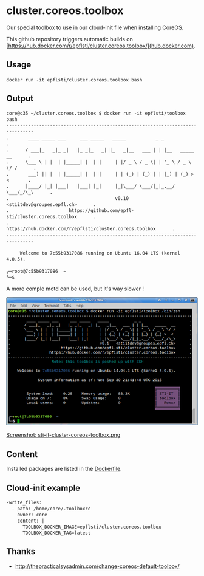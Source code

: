 # cluster.coreos.toolbox

Our special toolbox to use in our cloud-init file when installing CoreOS.

This github repository triggers automatic builds on [https://hub.docker.com/r/epflsti/cluster.coreos.toolbox/](hub.docker.com).

## Usage
`docker run -it epflsti/cluster.coreos.toolbox bash`

## Output
```
core@c35 ~/cluster.coreos.toolbox $ docker run -it epflsti/toolbox bash
--------------------------------------------------------------------------------
.       ____ _____ ___     ___ _____   _____           _ _                     .
.      / ___|_   _|_ _|   |_ _|_   _| |_   _|__   ___ | | |__   _____  __      .
.      \___ \ | |  | |_____| |  | |     | |/ _ \ / _ \| | '_ \ / _ \ \/ /      .
.       ___) || |  | |_____| |  | |     | | (_) | (_) | | |_) | (_) >  <       .
.      |____/ |_| |___|   |___| |_|     |_|\___/ \___/|_|_.__/ \___/_/\_\      .
.                                       v0.10  <stiitdev@groupes.epfl.ch>      .
.                      https://github.com/epfl-sti/cluster.coreos.toolbox      .
.                 https://hub.docker.com/r/epflsti/cluster.coreos.toolbox      .
--------------------------------------------------------------------------------

     Welcome to 7c55b9317086 running on Ubuntu 16.04 LTS (kernel 4.0.5).

╭─root@7c55b9317086  ~  
╰─$
```
A more comple motd can be used, but it's way slower !

![sti-it-cluster-coreos-toolbox.png](https://raw.githubusercontent.com/epfl-sti/cluster.coreos.toolbox/master/sti-it-cluster-coreos-toolbox.png)

[Screenshot: sti-it-cluster-coreos-toolbox.png](https://raw.githubusercontent.com/epfl-sti/cluster.coreos.toolbox/master/sti-it-cluster-coreos-toolbox.png)

## Content
Installed packages are listed in the [Dockerfile](https://github.com/epfl-sti/cluster.coreos.toolbox/blob/master/Dockerfile).

## Cloud-init example
```
-write_files:
  - path: /home/core/.toolboxrc
    owner: core
    content: |
      TOOLBOX_DOCKER_IMAGE=epflsti/cluster.coreos.toolbox
      TOOLBOX_DOCKER_TAG=latest
```

## Thanks
* http://thepracticalsysadmin.com/change-coreos-default-toolbox/
